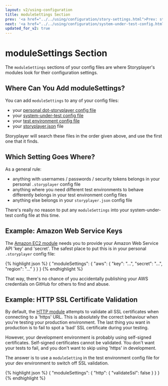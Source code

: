 ```yaml
---
layout: v2/using-configuration
title: moduleSettings Section
prev: '<a href="../../using/configuration/story-settings.html">Prev: storySettings Section</a>'
next: '<a href="../../using/configuration/system-under-test-config.html">Next: System Under Test Configuration</a>'
updated_for_v2: true
---
```


# moduleSettings Section

The `moduleSettings` sections of your config files are where Storyplayer's modules look for their configuration settings.

## Where Can You Add moduleSettings?

You can add `moduleSettings` to any of your config files:

* your [personal dot-storyplayer config file](dot-storyplayer-config.html)
* your [system-under-test config file](system-under-test-config.html)
* your [test environment config file](test-environment-config.html)
* your [storyplayer.json](storyplayer-json.html) file

Storyplayer will search these files in the order given above, and use the first one that it finds.

## Which Setting Goes Where?

As a general rule:

* anything with usernames / passwords / security tokens belongs in your personal `.storyplayer` config file
* anything where you need different test environments to behave differently belongs in your test environment config files
* anything else belongs in your `storyplayer.json` config file

There's really no reason to put any `moduleSettings` into your system-under-test config file at this time.

## Example: Amazon Web Service Keys

The [Amazon EC2 module](../../modules/ec2/index.html) needs you to provide your Amazon Web Service API 'key' and 'secret'. The safest place to put this is in your personal `.storyplayer` config file:

{% highlight json %}
{
    "moduleSettings": {
        "aws": {
            "key": "...",
            "secret": "...",
            "region": "..."
        }
    }
}
{% endhighlight %}

That way, there's no chance of you accidentally publishing your AWS credentials on GitHub for others to find and abuse.

## Example: HTTP SSL Certificate Validation

By default, the [HTTP module](../../modules/http/index.html) attempts to validate all SSL certificates when connecting to a 'https' URL. This is absolutely the correct behaviour when you're testing your production environment. The last thing you want in production is to fail to spot a 'bad' SSL certificate during your testing.

However, your development environment is probably using self-signed certificates. Self-signed certificates cannot be validated. You don't want your tests to fail, and you don't want to skip using 'https' in development.

The answer is to use a `moduleSetting` in the test environment config file for your dev environment to switch off SSL validation.

{% highlight json %}
{
    "moduleSettings": {
        "http": {
            "validateSsl": false
        }
    }
}
{% endhighlight %}